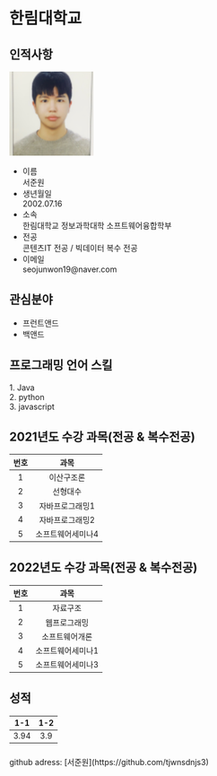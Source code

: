 # 한림대학교

<h2>인적사항</h2>
<img src=face.png width= 150 height= 150>
<ul>
  <li>이름</li>
  서준원
  <li>생년월일</li>
  2002.07.16
  <li>소속</li>
  한림대학교 정보과학대학 소프트웨어융합학부
  <li>전공</li>
  콘텐츠IT 전공 / 빅데이터 복수 전공
  <li>이메일</li>
  seojunwon19@naver.com
</ul>
  
<h2>관심분야</h2>
<ul>
  <li>프런트앤드</li>
  <li>백앤드</li>
</ul>

<h2>프로그래밍 언어 스킬</h2>
1. Java <br>
2. python <br>
3. javascript <br>

<h2>2021년도 수강 과목(전공 & 복수전공)</h2>

|번호|과목|
|:---:|:---:|
|1|이산구조론|
|2|선형대수|
|3|자바프로그래밍1|
|4|자바프로그래밍2|
|5|소프트웨어세미나4|


<h2>2022년도 수강 과목(전공 & 복수전공)</h2>

|번호|과목|
|:---:|:---:|
|1|자료구조|
|2|웹프로그래밍|
|3|소프트웨어개론|
|4|소프트웨어세미나1|
|5|소프트웨어세미나3|

<h2>성적</h2>

|1-1|1-2|
|:---:|:---:|
|3.94|3.9|

<h3></h3>
github adress: 
[서준원](https://github.com/tjwnsdnjs3)







